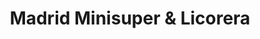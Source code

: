 ---
title: "Madrid Minisuper & Licorera"
url: /liberia/madrid-minisuper-y-licorera/
shop: comodidad
---